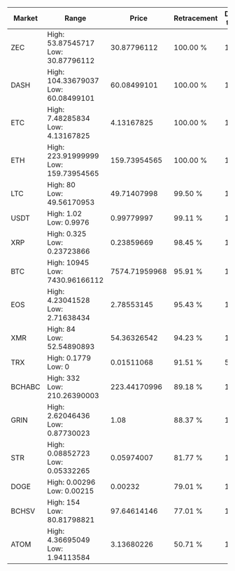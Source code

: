 | Market | Range | Price| Retracement | Doubles to 50% |
| --- | --- | --- | --- | --- |
| ZEC | High: 53.87545717<br />Low: 30.87796112 | 30.87796112 | 100.00 % | 1.37 |
| DASH | High: 104.33679037<br />Low: 60.08499101 | 60.08499101 | 100.00 % | 1.37 |
| ETC | High: 7.48285834<br />Low: 4.13167825 | 4.13167825 | 100.00 % | 1.41 |
| ETH | High: 223.91999999<br />Low: 159.73954565 | 159.73954565 | 100.00 % | 1.20 |
| LTC | High: 80<br />Low: 49.56170953 | 49.71407998 | 99.50 % | 1.30 |
| USDT | High: 1.02<br />Low: 0.9976 | 0.99779997 | 99.11 % | 1.01 |
| XRP | High: 0.325<br />Low: 0.23723866 | 0.23859669 | 98.45 % | 1.18 |
| BTC | High: 10945<br />Low: 7430.96166112 | 7574.71959968 | 95.91 % | 1.21 |
| EOS | High: 4.23041528<br />Low: 2.71638434 | 2.78553145 | 95.43 % | 1.25 |
| XMR | High: 84<br />Low: 52.54890893 | 54.36326542 | 94.23 % | 1.26 |
| TRX | High: 0.1779<br />Low: 0 | 0.01511068 | 91.51 % | 5.89 |
| BCHABC | High: 332<br />Low: 210.26390003 | 223.44170996 | 89.18 % | 1.21 |
| GRIN | High: 2.62046436<br />Low: 0.87730023 | 1.08 | 88.37 % | 1.62 |
| STR | High: 0.08852723<br />Low: 0.05332265 | 0.05974007 | 81.77 % | 1.19 |
| DOGE | High: 0.00296<br />Low: 0.00215 | 0.00232 | 79.01 % | 1.10 |
| BCHSV | High: 154<br />Low: 80.81798821 | 97.64614146 | 77.01 % | 1.20 |
| ATOM | High: 4.36695049<br />Low: 1.94113584 | 3.13680226 | 50.71 % | 1.01 |
